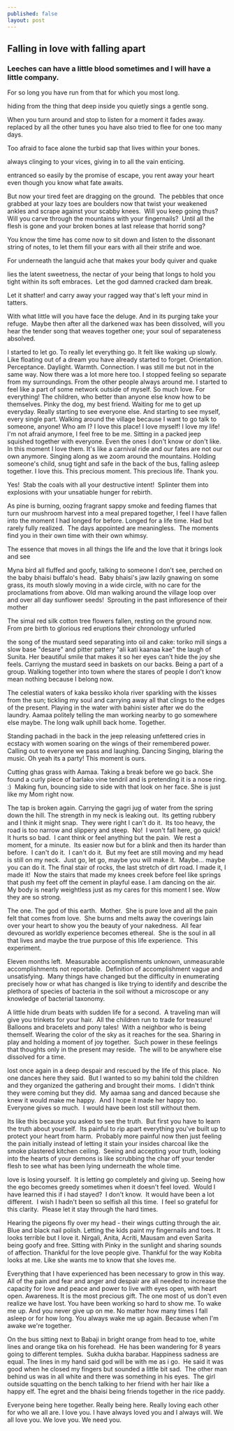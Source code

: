 ```yaml
---
published: false
layout: post
---
```

## Falling in love with falling apart

### Leeches can have a little blood sometimes and I will have a little company.

For so long you have run from that for which you most long.

hiding from the thing that deep inside you quietly sings a gentle song.

When you turn around and stop to listen for a moment it fades away. replaced by all the other tunes you have also tried to flee for one too many days.

Too afraid to face alone the turbid sap that lives within your bones.

always clinging to your vices, giving in to all the vain enticing.

entranced so easily by the promise of escape, you rent away your heart even though you know what fate awaits.

But now your tired feet are dragging on the ground.  The pebbles that once grabbed at your lazy toes are boulders now that twist your weakened ankles and scrape against your scabby knees.  Will you keep going thus?  Will you carve through the mountains with your fingernails?  Until all the flesh is gone and your broken bones at last release that horrid song?

You know the time has come now to sit down and listen to the dissonant string of notes, to let them fill your ears with all their strife and woe.

For underneath the languid ache that makes your body quiver and quake

lies the latent sweetness, the nectar of your being that longs to hold you tight within its soft embraces.  Let the god damned cracked dam break.

Let it shatter! and carry away your ragged way that's left your mind in tatters.

With what little will you have face the deluge. And in its purging take your refuge.  Maybe then after all the darkened wax has been dissolved, will you hear the tender song that weaves together one; your soul of separateness absolved.

I started to let go.  To really let everything go.  It felt like waking up slowly.  Like floating out of a dream you have already started to forget.  Orientation.  Perceptance.  Daylight.  Warmth.  Connection.  I was still me but not in the same way.  Now there was a lot more here too.  I stopped feeling so separate from my surroundings.  From the other people always around me.  I started to feel like a part of some network outside of myself.  So much love.  For everything!  The children, who better than anyone else know how to be themselves.  Pinky the dog, my best friend.  Waiting for me to get up everyday.  Really starting to see everyone else.  And starting to see myself, every single part.  Walking around the village because I want to go talk to someone, anyone!  Who am I?  I love this place!  I love myself!  I love my life!  I'm not afraid anymore, I feel free to be me.  Sitting in a packed jeep squished together with everyone.  Even the ones I don't know or don't like.  In this moment I love them.  It's like a carnival ride and our fates are not our own anymore.  Singing along as we zoom around the mountains.  Holding someone's child, snug tight and safe in the back of the bus, falling asleep together.  I love this.  This precious moment.  This precious life.   Thank you.



Yes!  Stab the coals with all your destructive intent!  Splinter them into explosions with your unsatiable hunger for rebirth.

As pine is burning, oozing fragrant sappy smoke and feeding flames that turn our mushroom harvest into a meal prepared together, I feel I have fallen into the moment I had longed for before.  Longed for a life time.  Had but rarely fully realized.  The days appointed are meaningless.  The moments find you in their own time with their own whimsy.  

The essence that moves in all things
the life and the love that it brings
look and see



Myna bird all fluffed and goofy, talking to someone I don't see, perched on the baby bhaisi buffalo's head.  Baby bhaisi's jaw lazily gnawing on some grass, its mouth slowly moving in a wide circle, with no care for the proclamations from above.
Old man walking around the village loop over and over all day
sunflower seeds!  Sprouting in the past infloresence of their mother

The simal red silk cotton tree flowers fallen, resting on the ground now. From pre birth to glorious red eruptions their chronology unfurled

the song of the mustard seed separating into oil and cake: toriko mill sings a slow base "desare" and pitter pattery "ali kati kaanaa kae"  the laugh of Sunita.  Her beautiful smile that makes it so her eyes can't hide the joy she feels.  Carriyng the mustard seed in baskets on our backs.  Being a part of a group.  Walking together into town where the stares of people I don't know mean nothing because I belong now.

The celestial waters of kaka bessiko khola river sparkling with the kisses from the sun; tickling my soul and carrying away all that clings to the edges of the present.  Playing in the water with bahini sister after we do the laundry.  Aamaa politely telling the man working nearby to go somewhere else maybe.  The long walk uphill back home.  Together.

Standing pachadi in the back in the jeep releasing unfettered cries in ecstacy with women soaring on the wings of their remembered power.  Calling out to everyone we pass and laughing.  Dancing Singing, blaring the music.  Oh yeah its a party!  This moment is ours.

Cutting ghas grass with Aamaa.  Taking a break before we go back.  She found a curly piece of barlako vine tendril and is pretending it is a nose ring. :)  Making fun, bouncing side to side with that look on her face. She is just like my Mom right now.

The tap is broken again.  Carrying the gagri jug of water from the spring down the hill.  The strength in my neck is leaking out.  Its getting rubbery and I think it might snap.  They were right I can't do it.  Its too heavy, the road is too narrow and slippery and steep.  No!  I won't fall here, go quick!  It hurts so bad.  I cant think or feel anything but the pain.  We rest a moment, for a minute.  Its easier now but for a blink and then its harder than before.  I can't do it.  I can't do it.  But my feet are still moving and my head is still on my neck.  Just go, let go, maybe you will make it.  Maybe... maybe you can do it.   The final stair of rocks, the last stretch of dirt road.  I made it, I made it!  Now the stairs that made my knees creek before feel like springs that push my feet off the cement in playful ease. I am dancing on the air.  My body is nearly weightless just as my cares for this moment I see.  Wow they are so strong.

The one.  The god of this earth.  Mother.  She is pure love and all the pain felt that comes from love.  She burns and melts away the coverings lain over your heart to show you the beauty of your nakedness.  All fear devoured as worldly experience becomes ethereal.  She is the soul in all that lives and maybe the true purpose of this life experience.  This experiment.

Eleven months left.  Measurable accomplishments unknown, unmeasurable accomplishments not reportable.  Definition of accomplishment vague and unsatisfying.  Many things have changed but the difficulty in enumerating precisely how or what has changed is like trying to identify and describe the plethora of species of bacteria in the soil without a microscope or any knowledge of bacterial taxonomy.

A little hide drum beats with sudden life for a second.  A traveling man will give you trinkets for your hair.  All the children run to trade for treasure!  Balloons and bracelets and pony tales!  With a neighbor who is being themself.  Wearing the color of the sky as it reaches for the sea.  Sharing in play and holding a moment of joy together.  Such power in these feelings that thoughts only in the present may reside.  The will to be anywhere else dissolved for a time.

lost once again in a deep despair and rescued by the life of this place.  No one dances here they said.  But I wanted to so my bahini told the children and they organized the gathering and brought their moms.  I didn't think they were coming but they did.  My aamaa sang and danced because she knew it would make me happy.  And I hope it made her happy too.  Everyone gives so much.  I would have been lost still without them.

Its like this because you asked to see the truth.  But first you have to learn the truth about yourself.  Its painful to rip apart everything you've built up to protect your heart from harm.  Probably more painful now then just feeling the pain initially instead of letting it stain your insides charcoal like the smoke plastered kitchen ceiling.  Seeing and accepting your truth, looking into the hearts of your demons is like scrubbing the char off your tender flesh to see what has been lying underneath the whole time.

love is losing yourself.  It is letting go completely and giving up.  Seeing how the ego becomes greedy sometimes when it doesn't feel loved.  Would I have learned this if i had stayed?  I don't know.  It would have been a lot different.  I wish I hadn't been so selfish all this time.  I feel so grateful for this clarity.  Please let it stay through the hard times.

Hearing the pigeons fly over my head - their wings cutting through the air.  Blue and black nail polish.  Letting the kids paint my fingernails and toes.  It looks terrible but I love it.  Nirgali, Anita, Acriti, Mausam and even Sarita being goofy and free.  Sitting with Pinky in the sunlight and sharing sounds of affection.  Thankful for the love people give.  Thankful for the way Kobita looks at me.  Like she wants me to know that she loves me.

Everything that I have experienced has been necessary to grow in this way.  All of the pain and fear and anger and despair are all needed to increase the capacity for love and peace and power to live with eyes open, with heart open.  Awareness.  It is the most precious gift. The one most of us don't even realize we have lost. You have been working so hard to show me.  To wake me up.  And you never give up on me.  No matter how many times I fall asleep or for how long.  You always wake me up again. Because when I'm awake we're together.

On the bus sitting next to Babaji in bright orange from head to toe, white lines and orange tika on his forehead.  He has been wandering for 8 years going to different temples.  Sukha dukha barabar.  Happiness sadness are equal.  The lines in my hand said god will be with me as i go.  He said it was good when he closed my fingers but sounded a little bit sad.  The other man behind us was in all white and there was something in his eyes.  The girl outside squatting on the bench talking to her friend with her hair like a happy elf. The egret and the bhaisi being friends together in the rice paddy.

Everyone being here together.  Really being here.  Really loving each other for who we all are.  I love you.  I have always loved you and I always will.  We all love you.  We love you. We need you.
